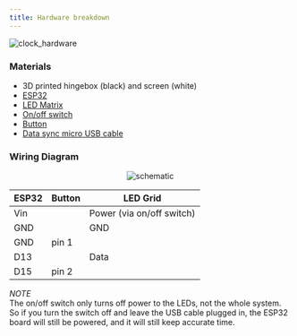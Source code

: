 ```yaml
---
title: Hardware breakdown
---
```



![clock_hardware](static/wiring-photo.jpeg)


### Materials

- 3D printed hingebox (black) and screen (white)
- [ESP32](https://amzn.to/44QzE8E)
- [LED Matrix](https://amzn.to/3DmqTY9)
- [On/off switch](https://amzn.to/44wojKZ)
- [Button](https://amzn.to/3NY1wAT)
- [Data sync micro USB cable](https://amzn.to/3rvTiIy)


### Wiring Diagram

<p align="center">
  <img alt="schematic" src="static/wiring-diagram.jpeg"/>
</p>

| ESP32 | Button | LED Grid                  |
| ----- | ------ | ------------------------- |
| Vin   |        | Power (via on/off switch) |
| GND   |        | GND                       |
| GND   | pin 1  |                           |
| D13   |        | Data                      |
| D15   | pin 2  |                           |

_NOTE_  
The on/off switch only turns off power to the LEDs, not the whole system. So if you turn the switch off and leave the USB cable plugged in, the ESP32 board will still be powered, and it will still keep accurate time.
